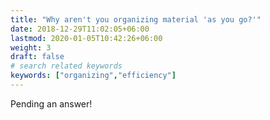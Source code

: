 ```yaml
---
title: "Why aren't you organizing material 'as you go?'"
date: 2018-12-29T11:02:05+06:00
lastmod: 2020-01-05T10:42:26+06:00
weight: 3
draft: false
# search related keywords
keywords: ["organizing","efficiency"]
---
```

Pending an answer!